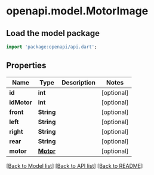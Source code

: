 # openapi.model.MotorImage

## Load the model package
```dart
import 'package:openapi/api.dart';
```

## Properties
Name | Type | Description | Notes
------------ | ------------- | ------------- | -------------
**id** | **int** |  | [optional] 
**idMotor** | **int** |  | [optional] 
**front** | **String** |  | [optional] 
**left** | **String** |  | [optional] 
**right** | **String** |  | [optional] 
**rear** | **String** |  | [optional] 
**motor** | [**Motor**](Motor.md) |  | [optional] 

[[Back to Model list]](../README.md#documentation-for-models) [[Back to API list]](../README.md#documentation-for-api-endpoints) [[Back to README]](../README.md)


